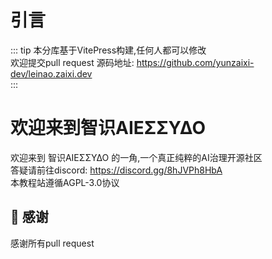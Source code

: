 # 引言

::: tip
本分库基于VitePress构建,任何人都可以修改  
欢迎提交pull request
源码地址: https://github.com/yunzaixi-dev/leinao.zaixi.dev  
:::

# 欢迎来到智识ΑIEΣΣΥΔΟ

欢迎来到 智识ΑIEΣΣΥΔΟ 的一角,一个真正纯粹的AI治理开源社区  
答疑请前往discord: https://discord.gg/8hJVPh8HbA  
本教程站遵循AGPL-3.0协议  

## 🤝 感谢

感谢所有pull request

<Chatbot 
  :chatflowid="'b9c0d33d-a4a6-4d0a-b6da-44f255eb29d3'"
  :apiHost="'https://flowise.zaixi.dev'"
/>
